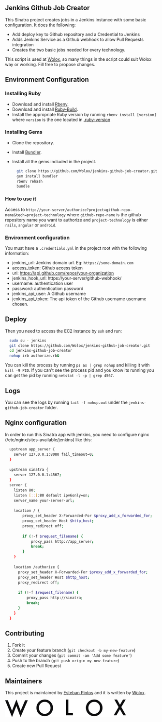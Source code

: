 ## Jenkins Github Job Creator

This Sinatra project creates jobs in a Jenkins instance with some basic configuration. It does the following:

  - Add deploy key to Github repository and a Credential to Jenkins
  - Adds Jenkins Service as a Github webhook to allow Pull Requests integration
  - Creates the two basic jobs needed for every technology.

This script is used at [Wolox](https://wolox.co), so many things in the script could suit Wolox way or working. Fill free to propose changes.

## Environment Configuration

### Installing Ruby

- Download and install [Rbenv](https://github.com/sstephenson/rbenv).
- Download and install [Ruby-Build](https://github.com/sstephenson/ruby-build).
- Install the appropriate Ruby version by running `rbenv install [version]` where `version` is the one located in [.ruby-version](.ruby-version)

### Installing Gems

- Clone the repository.
- Install [Bundler](http://bundler.io/).
- Install all the gems included in the project.

  ```bash
    git clone https://github.com/Wolox/jenkins-github-job-creator.git
    gem install bundler
    rbenv rehash
    bundle
  ```

### How to use it

Access to `http://your-server/authorize?project=github-repo-name&tech=project-technology` where `github-repo-name` is the github repository name you want to authorize and `project-technology` is either `rails`, `angular` or `android`.

### Environment configuration

You must have a `.credentials.yml` in the project root with the following information:

- jenkins_url: Jenkins domain url. Eg: `https://some-domain.com`
- access_token: Github access token
- uri: https://api.github.com/repos/your-organization
- jenkins_hook_url: https://your-server/github-webhook/
- username: authentication user
- password: authentication password
- jenkins_api_user: A Github username
- jenkins_api_token: The api token of the Github username username chosen.

## Deploy

Then you need to access the EC2 instance by `ssh` and run:

```bash
  sudo su - jenkins
  git clone https://github.com/Wolox/jenkins-github-job-creator.git
  cd jenkins-github-job-creator
  nohup irb authorize.rb&
```

You can kill the process by running `ps ax | grep nohup` and killing it with `kill -9 PID`. If you can't see the process pid and you know its running you can get the pid by running `netstat -l -p | grep 4567`.

## Logs

You can see the logs by running `tail -f nohup.out` under the `jenkins-github-job-creator` folder.

## Nginx configuration

In order to run this Sinatra app with jenkins, you need to configure nginx (/etc/nginx/sites-available/jenkins) like this:

```bash
  upstream app_server {
    server 127.0.0.1:8080 fail_timeout=0;
  }

  upstream sinatra {
    server 127.0.0.1:4567;
  }
  server {
    listen 80;
    listen [::]:80 default ipv6only=on;
    server_name your-server-url;

    location / {
        proxy_set_header X-Forwarded-For $proxy_add_x_forwarded_for;
        proxy_set_header Host $http_host;
        proxy_redirect off;

        if (!-f $request_filename) {
            proxy_pass http://app_server;
            break;
        }
    }

    location /authorize {
      proxy_set_header X-Forwarded-For $proxy_add_x_forwarded_for;
      proxy_set_header Host $http_host;
      proxy_redirect off;

      if (!-f $request_filename) {
          proxy_pass http://sinatra;
          break;
      }
    }
  }
```

## Contributing

1. Fork it
2. Create your feature branch (`git checkout -b my-new-feature`)
3. Commit your changes (`git commit -am 'Add some feature'`)
4. Push to the branch (`git push origin my-new-feature`)
5. Create new Pull Request

## Maintainers

This project is maintained by [Esteban Pintos](https://github.com/epintos) and it is written by [Wolox](http://www.wolox.com.ar).

![Wolox](https://raw.githubusercontent.com/Wolox/press-kit/master/logos/logo_banner.png)
